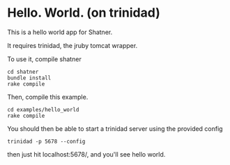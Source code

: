 Hello. World. (on trinidad)
==============

This is a hello world app for Shatner.

It requires trinidad, the jruby tomcat wrapper.

To use it, compile shatner

    cd shatner
    bundle install
    rake compile

Then, compile this example.

    cd examples/hello_world
    rake compile

You should then be able to start a trinidad server
using the provided config

    trinidad -p 5678 --config
    
then just hit localhost:5678/, and you'll see hello world.